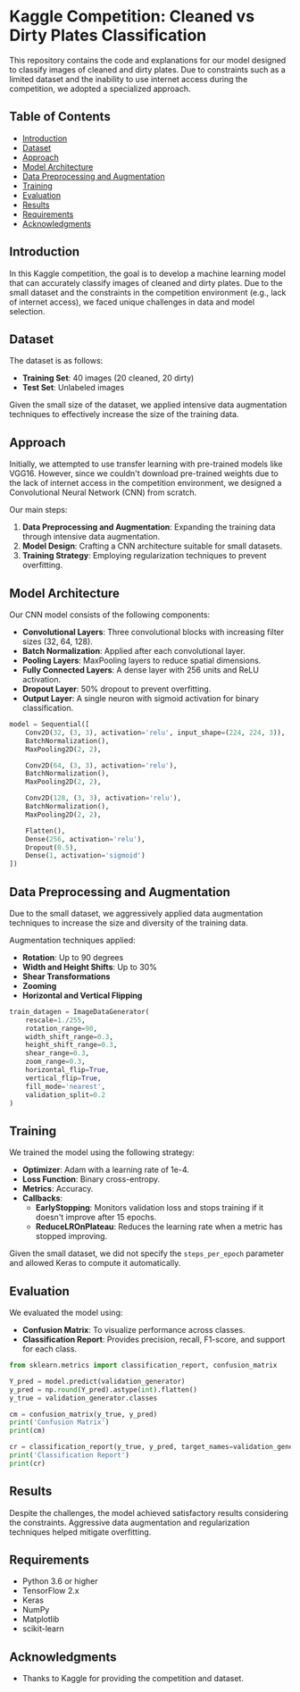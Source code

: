 # Kaggle Competition: Cleaned vs Dirty Plates Classification

This repository contains the code and explanations for our model designed to classify images of cleaned and dirty plates. Due to constraints such as a limited dataset and the inability to use internet access during the competition, we adopted a specialized approach.

## Table of Contents

- [Introduction](#introduction)
- [Dataset](#dataset)
- [Approach](#approach)
- [Model Architecture](#model-architecture)
- [Data Preprocessing and Augmentation](#data-preprocessing-and-augmentation)
- [Training](#training)
- [Evaluation](#evaluation)
- [Results](#results)
- [Requirements](#requirements)
- [Acknowledgments](#acknowledgments)

## Introduction

In this Kaggle competition, the goal is to develop a machine learning model that can accurately classify images of cleaned and dirty plates. Due to the small dataset and the constraints in the competition environment (e.g., lack of internet access), we faced unique challenges in data and model selection.

## Dataset

The dataset is as follows:

- **Training Set**: 40 images (20 cleaned, 20 dirty)
- **Test Set**: Unlabeled images

Given the small size of the dataset, we applied intensive data augmentation techniques to effectively increase the size of the training data.

## Approach

Initially, we attempted to use transfer learning with pre-trained models like VGG16. However, since we couldn't download pre-trained weights due to the lack of internet access in the competition environment, we designed a Convolutional Neural Network (CNN) from scratch.

Our main steps:

1. **Data Preprocessing and Augmentation**: Expanding the training data through intensive data augmentation.
2. **Model Design**: Crafting a CNN architecture suitable for small datasets.
3. **Training Strategy**: Employing regularization techniques to prevent overfitting.

## Model Architecture

Our CNN model consists of the following components:

- **Convolutional Layers**: Three convolutional blocks with increasing filter sizes (32, 64, 128).
- **Batch Normalization**: Applied after each convolutional layer.
- **Pooling Layers**: MaxPooling layers to reduce spatial dimensions.
- **Fully Connected Layers**: A dense layer with 256 units and ReLU activation.
- **Dropout Layer**: 50% dropout to prevent overfitting.
- **Output Layer**: A single neuron with sigmoid activation for binary classification.

```python
model = Sequential([
    Conv2D(32, (3, 3), activation='relu', input_shape=(224, 224, 3)),
    BatchNormalization(),
    MaxPooling2D(2, 2),

    Conv2D(64, (3, 3), activation='relu'),
    BatchNormalization(),
    MaxPooling2D(2, 2),

    Conv2D(128, (3, 3), activation='relu'),
    BatchNormalization(),
    MaxPooling2D(2, 2),

    Flatten(),
    Dense(256, activation='relu'),
    Dropout(0.5),
    Dense(1, activation='sigmoid')
])
```

## Data Preprocessing and Augmentation

Due to the small dataset, we aggressively applied data augmentation techniques to increase the size and diversity of the training data.

Augmentation techniques applied:

- **Rotation**: Up to 90 degrees
- **Width and Height Shifts**: Up to 30%
- **Shear Transformations**
- **Zooming**
- **Horizontal and Vertical Flipping**

```python
train_datagen = ImageDataGenerator(
    rescale=1./255,
    rotation_range=90,
    width_shift_range=0.3,
    height_shift_range=0.3,
    shear_range=0.3,
    zoom_range=0.3,
    horizontal_flip=True,
    vertical_flip=True,
    fill_mode='nearest',
    validation_split=0.2
)
```

## Training

We trained the model using the following strategy:

- **Optimizer**: Adam with a learning rate of 1e-4.
- **Loss Function**: Binary cross-entropy.
- **Metrics**: Accuracy.
- **Callbacks**:
  - **EarlyStopping**: Monitors validation loss and stops training if it doesn't improve after 15 epochs.
  - **ReduceLROnPlateau**: Reduces the learning rate when a metric has stopped improving.

Given the small dataset, we did not specify the `steps_per_epoch` parameter and allowed Keras to compute it automatically.

## Evaluation

We evaluated the model using:

- **Confusion Matrix**: To visualize performance across classes.
- **Classification Report**: Provides precision, recall, F1-score, and support for each class.

```python
from sklearn.metrics import classification_report, confusion_matrix

Y_pred = model.predict(validation_generator)
y_pred = np.round(Y_pred).astype(int).flatten()
y_true = validation_generator.classes

cm = confusion_matrix(y_true, y_pred)
print('Confusion Matrix')
print(cm)

cr = classification_report(y_true, y_pred, target_names=validation_generator.class_indices.keys())
print('Classification Report')
print(cr)
```

## Results

Despite the challenges, the model achieved satisfactory results considering the constraints. Aggressive data augmentation and regularization techniques helped mitigate overfitting.

## Requirements

- Python 3.6 or higher
- TensorFlow 2.x
- Keras
- NumPy
- Matplotlib
- scikit-learn

## Acknowledgments

- Thanks to Kaggle for providing the competition and dataset.
